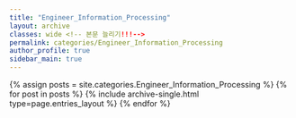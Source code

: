 ```yaml
---
title: "Engineer_Information_Processing"
layout: archive
classes: wide <!-- 본문 늘리기!!!-->
permalink: categories/Engineer_Information_Processing
author_profile: true
sidebar_main: true
---
```



{% assign posts = site.categories.Engineer_Information_Processing %}
{% for post in posts %} {% include archive-single.html type=page.entries_layout %} {% endfor %}